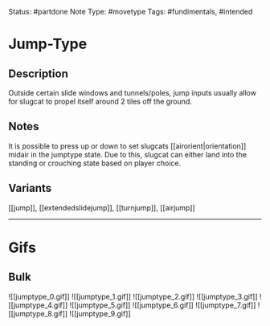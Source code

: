 Status: #partdone 
Note Type: #movetype
Tags: #fundimentals, #intended 

# Jump-Type
## Description
Outside certain slide windows and tunnels/poles, jump inputs usually allow for slugcat to propel itself around 2 tiles off the ground.

## Notes
It is possible to press up or down to set slugcats [[airorient|orientation]] midair in the jumptype state. Due to this, slugcat can either land into the standing or crouching state based on player choice.

## Variants
[[jump]], [[extendedslidejump]], [[turnjump]], [[airjump]]

___
# Gifs
## Bulk
![[jumptype_0.gif]]
![[jumptype_1.gif]]
![[jumptype_2.gif]]
![[jumptype_3.gif]]
![[jumptype_4.gif]]
![[jumptype_5.gif]]
![[jumptype_6.gif]]
![[jumptype_7.gif]]
![[jumptype_8.gif]]
![[jumptype_9.gif]]